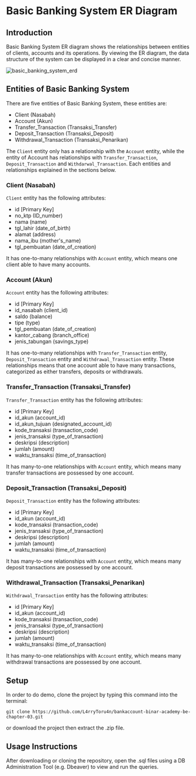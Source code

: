 # Basic Banking System ER Diagram
## Introduction
Basic Banking System ER diagram shows the relationships between entities of clients, accounts and its operations. By viewing the ER diagram, the data structure of the system can be displayed in a clear and concise manner.

![basic_banking_system_erd](https://github.com/user-attachments/assets/ea200384-57da-4c11-a69a-626dbc9db1b1)

## Entities of Basic Banking System
There are five entities of Basic Banking System, these entities are:
- Client (Nasabah)
- Account (Akun)
- Transfer_Transaction (Transaksi_Transfer)
- Deposit_Transaction (Transaksi_Deposit)
- Withdrawal_Transaction (Transaksi_Penarikan)

The `Client` entity only has a relationship with the `Account` entity, while the entity of Account has relationships with `Transfer_Transaction`, `Deposit_Transaction` and `Withdarwal_Transaction`. Each entities and relationships explained in the sections below.

### Client (Nasabah)
`Client` entity has the following attributes:
- id [Primary Key]
- no_ktp (ID_number)
- nama (name)
- tgl_lahir (date_of_birth)
- alamat (address)
- nama_ibu (mother's_name)
- tgl_pembuatan (date_of_creation)

It has one-to-many relationships with `Account` entity, which means one client able to have many accounts.

### Account (Akun)
`Account` entity has the following attributes:
- id [Primary Key]
- id_nasabah (client_id)
- saldo (balance)
- tipe (type)
- tgl_pembuatan (date_of_creation)
- kantor_cabang (branch_office)
- jenis_tabungan (savings_type)

It has one-to-many relationships with `Transfer_Transaction` entity, `Deposit_Transaction` entity and `Withdrawal_Transaction` entity. These relationships means that one account able to have many transactions, categorized as either transfers, deposits or withdrawals.

### Transfer_Transaction (Transaksi_Transfer)
`Transfer_Transaction` entity has the following attributes:
- id [Primary Key]
- id_akun (account_id)
- id_akun_tujuan (designated_account_id)
- kode_transaksi (transaction_code)
- jenis_transaksi (type_of_transaction)
- deskripsi (description)
- jumlah (amount)
- waktu_transaksi (time_of_transaction)

It has many-to-one relationships with `Account` entity, which means many transfer transactions are possessed by one account.

### Deposit_Transaction (Transaksi_Deposit)
`Deposit_Transaction` entity has the following attributes:
- id [Primary Key]
- id_akun (account_id)
- kode_transaksi (transaction_code)
- jenis_transaksi (type_of_transaction)
- deskripsi (description)
- jumlah (amount)
- waktu_transaksi (time_of_transaction)

It has many-to-one relationships with `Account` entity, which means many deposit transactions are possessed by one account.

### Withdrawal_Transaction (Transaksi_Penarikan)
`Withdrawal_Transaction` entity has the following attributes:
- id [Primary Key]
- id_akun (account_id)
- kode_transaksi (transaction_code)
- jenis_transaksi (type_of_transaction)
- deskripsi (description)
- jumlah (amount)
- waktu_transaksi (time_of_transaction)

It has many-to-one relationships with `Account` entity, which means many withdrawal transactions are possessed by one account.

## Setup
In order to do demo, clone the project by typing this command into the terminal: 
```
git clone https://github.com/L4rryToru4n/bankaccount-binar-academy-be-chapter-03.git
```
or download the project then extract the .zip file.

## Usage Instructions
After downloading or cloning the repository, open the .sql files using a DB Administration Tool (e.g. Dbeaver) to view and run the queries.
